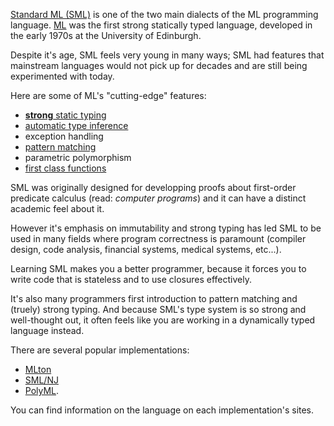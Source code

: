 [Standard ML (SML)](https://en.wikipedia.org/wiki/Standard_ml) is one of the two main dialects of the ML programming
language. [ML](https://en.wikipedia.org/wiki/ML_programming_language) was the first strong statically typed language,
developed in the early 1970s at the University of Edinburgh. 

Despite it's age, SML feels very young in many ways; SML had features that mainstream languages would not pick up for decades and are still being experimented with today.

Here are some of ML's "cutting-edge" features:

- [**strong** static typing](https://en.wikipedia.org/wiki/Type_system#Static_typing)
- [automatic type inference](https://en.wikipedia.org/wiki/Type_inference)
- exception handling
- [pattern matching](https://en.wikipedia.org/wiki/Pattern_matching)
- parametric polymorphism
- [first class functions](https://en.wikipedia.org/wiki/First-class_function)

SML was originally designed for developping proofs about first-order predicate calculus (read: _computer programs_)
and it can have a distinct academic feel about it.

However it's emphasis on immutability and strong typing has led SML to be used in many fields where program correctness is paramount (compiler design, code analysis, financial systems, medical systems, etc...).

Learning SML makes you a better programmer, because it forces you to write code that is stateless and to use closures
effectively.

It's also many programmers first introduction to pattern matching and (truely) strong typing. And because SML's type system is so strong and well-thought out, it often feels like you are working in a dynamically typed language instead.

There are several popular implementations:

- [MLton](http://mlton.org/)
- [SML/NJ](http://www.smlnj.org/)
- [PolyML](http://www.polyml.org/). 

You can find information on the language on each implementation's sites. 
